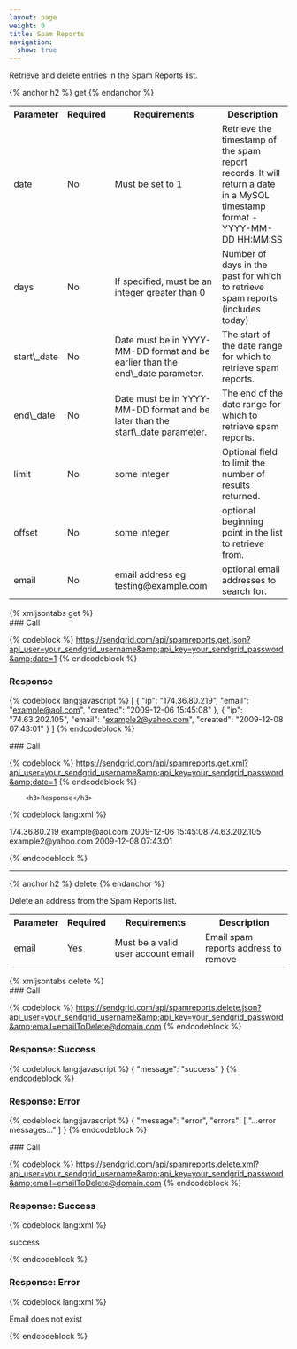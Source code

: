 ```yaml
---
layout: page
weight: 0
title: Spam Reports
navigation:
  show: true
---
```


Retrieve and delete entries in the Spam Reports list.


{% anchor h2 %} get {% endanchor %}


<table markdown="1" class="table table-bordered table-striped">
<tbody markdown="1">
<tr markdown="1">
<th markdown="1">
Parameter

</th>
<th markdown="1">
Required

</th>
<th markdown="1">
Requirements

</th>
<th markdown="1">
Description

</th>
</tr>
<tr markdown="1">
<td markdown="1">
date

</td>
<td markdown="1">
No

</td>
<td markdown="1">
Must be set to 1

</td>
<td markdown="1">
Retrieve the timestamp of the spam report records. It will return a date in a MySQL timestamp format - YYYY-MM-DD HH:MM:SS

</td>
</tr>
<tr markdown="1">
<td markdown="1">
days

</td>
<td markdown="1">
No

</td>
<td markdown="1">
If specified, must be an integer greater than 0

</td>
<td markdown="1">
Number of days in the past for which to retrieve spam reports (includes today)

</td>
</tr>
<tr markdown="1">
<td markdown="1">
start\_date

</td>
<td markdown="1">
No

</td>
<td markdown="1">
Date must be in YYYY-MM-DD format and be earlier than the end\_date parameter.

</td>
<td markdown="1">
The start of the date range for which to retrieve spam reports.

</td>
</tr>
<tr markdown="1">
<td markdown="1">
end\_date

</td>
<td markdown="1">
No

</td>
<td markdown="1">
Date must be in YYYY-MM-DD format and be later than the start\_date parameter.

</td>
<td markdown="1">
The end of the date range for which to retrieve spam reports.

</td>
</tr>
<tr markdown="1">
<td markdown="1">
limit

</td>
<td markdown="1">
No

</td>
<td markdown="1">
some integer

</td>
<td markdown="1">
Optional field to limit the number of results returned.

</td>
</tr>
<tr markdown="1">
<td markdown="1">
offset

</td>
<td markdown="1">
No

</td>
<td markdown="1">
some integer

</td>
<td markdown="1">
optional beginning point in the list to retrieve from.

</td>
</tr>
<tr markdown="1">
<td markdown="1">
email

</td>
<td markdown="1">
No

</td>
<td markdown="1">
email address eg testing@example.com

</td>
<td markdown="1">
optional email addresses to search for.

</td>
</tr>
</tbody>
</table>
{% xmljsontabs get %}

<div markdown="1" class="tab-content">
<div markdown="1" class="tab-pane active" id="get-json">
### Call



{% codeblock %}
https://sendgrid.com/api/spamreports.get.json?api_user=your_sendgrid_username&amp;api_key=your_sendgrid_password&amp;date=1
{% endcodeblock %}

   <h3>Response</h3>

{% codeblock lang:javascript %}
[
  {
    "ip": "174.36.80.219",
    "email": "example@aol.com",
    "created": "2009-12-06 15:45:08"
  },
  {
    "ip": "74.63.202.105",
    "email": "example2@yahoo.com",
    "created": "2009-12-08 07:43:01"
  }
]
{% endcodeblock %}




</div>
<div markdown="1" class="tab-pane" id="get-xml">
### Call



{% codeblock %}
https://sendgrid.com/api/spamreports.get.xml?api_user=your_sendgrid_username&amp;api_key=your_sendgrid_password&amp;date=1
{% endcodeblock %}

		<h3>Response</h3>

{% codeblock lang:xml %}
<?xml version="1.0" encoding="ISO-8859-1"?>

<spamreports>
   <spamreport>
      <ip>174.36.80.219</ip>
      <email>example@aol.com</email>
      <created>2009-12-06 15:45:08</created>
   </spamreport>
   <spamreport>
      <ip>74.63.202.105</ip>
      <email>example2@yahoo.com</email>
      <created>2009-12-08 07:43:01</created>
   </spamreport>
</spamreports>

{% endcodeblock %}




</div>
</div>

* * * * *


{% anchor h2 %} delete {% endanchor %}


Delete an address from the Spam Reports list.

<table markdown="1" class="table table-bordered table-striped">
<tbody markdown="1">
<tr markdown="1">
<th markdown="1">
Parameter

</th>
<th markdown="1">
Required

</th>
<th markdown="1">
Requirements

</th>
<th markdown="1">
Description

</th>
</tr>
<tr markdown="1">
<td markdown="1">
email

</td>
<td markdown="1">
Yes

</td>
<td markdown="1">
Must be a valid user account email

</td>
<td markdown="1">
Email spam reports address to remove

</td>
</tr>
</tbody>
</table>
{% xmljsontabs delete %}

<div markdown="1" class="tab-content">
<div markdown="1" class="tab-pane active" id="delete-json">
### Call



{% codeblock %}
https://sendgrid.com/api/spamreports.delete.json?api_user=your_sendgrid_username&amp;api_key=your_sendgrid_password&amp;email=emailToDelete@domain.com
{% endcodeblock %}

<h3>Response: Success</h3>

{% codeblock lang:javascript %}
{
  "message": "success"
}
{% endcodeblock %}




### Response: Error




{% codeblock lang:javascript %}
{
  "message": "error",
  "errors": [
    "...error messages..."
  ]
}
{% endcodeblock %}




</div>
<div markdown="1" class="tab-pane" id="delete-xml">
### Call



{% codeblock %}
https://sendgrid.com/api/spamreports.delete.xml?api_user=your_sendgrid_username&amp;api_key=your_sendgrid_password&amp;email=emailToDelete@domain.com
{% endcodeblock %}
<h3>Response: Success</h3>

{% codeblock lang:xml %}
<?xml version="1.0" encoding="ISO-8859-1"?>

<result>
   <message>success</message>
</result>

{% endcodeblock %}




### Response: Error




{% codeblock lang:xml %}
<?xml version="1.0" encoding="ISO-8859-1"?>

<result>
   <message>Email does not exist</message>
</result>

{% endcodeblock %}


 </result></result>

</div>
</div>

